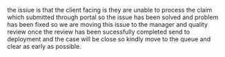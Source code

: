 the issiue is  that the client facing is they are unable to process the claim which submitted through portal 
so the issue has been solved and problem has been fixed so we are moving this issue to the manager and quality review once the review has been sucessfully completed send to deployment and the case will be close so kindly move to the queue and clear as early as possible.
